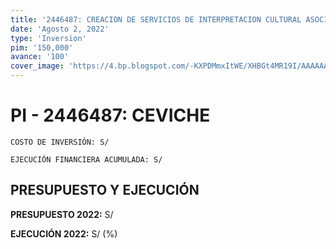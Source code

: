 ```yaml
---
title: '2446487: CREACION DE SERVICIOS DE INTERPRETACION CULTURAL ASOCIADOS AL CEVICHE, COMO EXPRESION DE LA COCINA TRADICIONAL PERUANA EN 16 REGIONES A NIVEL NACIONAL SAN FRANCISCO DE BORJA DEL DISTRITO DE SAN BORJA - PROVINCIA DE LIMA - DEPARTAMENTO DE LIMA'
date: 'Agosto 2, 2022'
type: 'Inversion'
pim: '150,000'
avance: '100'
cover_image: 'https://4.bp.blogspot.com/-KXPDMmxItWE/XHBGt4MR19I/AAAAAAAANKU/1G0uyqFuoZkIZv6_1EPTuuRhv2GV6eRXwCLcBGAs/s1600/ceviche-Patrimonio-Cultural-UNESCO.jpeg'
---
```

# PI - 2446487: CEVICHE

`COSTO DE INVERSIÓN: S/`

`EJECUCIÓN FINANCIERA ACUMULADA: S/`

## PRESUPUESTO Y EJECUCIÓN

**PRESUPUESTO 2022:** S/

**EJECUCIÓN 2022:** S/ (%)
